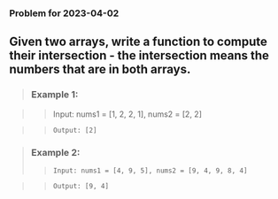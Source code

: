 ### Problem for 2023-04-02

## Given two arrays, write a function to compute their intersection - the intersection means the numbers that are in both arrays.

> ### Example 1:

> > Input: nums1 = [1, 2, 2, 1], nums2 = [2, 2]

> > `Output: [2]`


> ### Example 2:
>
> > `Input: nums1 = [4, 9, 5], nums2 = [9, 4, 9, 8, 4]`

> > `Output: [9, 4]`
